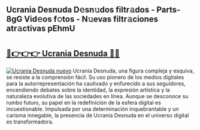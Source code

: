 ## Ucrania Desnuda D𝚎sn𝚞dos filtr𝚊dos - Parts-8gG Vid𝚎os f𝚘tos - N𝚞evas filtr𝚊ciones atr𝚊ctivas pEhmU

# <h2><a href="http://mb628w0.tromn.icu/?c=Ucrania+Desnuda">🔗👉👉👉 Ucrania Desnuda 🔗🔗</a></h2>

[![Ucrania Desnuda nuevo](https://i.imgur.com/pEAQMta.gif)](http://mb628w0.tromn.icu/?c=Ucrania+Desnuda)
Ucrania Desnuda, una figura compleja y esquiva, se resiste a la comprensión fácil. Su uso pionero de los medios digitales para la autorrepresentación ha cautivado y enfurecido a sus seguidores, encendiendo debates sobre la identidad, la expresión artística y la naturaleza evolutiva de las sociedades en línea. Aunque se desconoce su rumbo futuro, su papel en la redefinición de la esfera digital es incuestionable. Impulsada por una determinación inquebrantable y un carisma innegable, la presencia de Ucrania Desnuda en el universo digital es transformadora.
